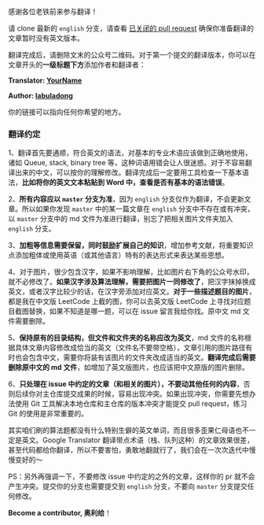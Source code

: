 感谢各位老铁前来参与翻译！

请 clone 最新的 `english` 分支，请查看 [已关闭的 pull request](https://github.com/labuladong/fucking-algorithm/pulls?q=is%3Apr+is%3Aclosed) 确保你准备翻译的文章暂时没有英文版本。

翻译完成后，请删除文末的公众号二维码。对于第一个提交的翻译版本，你可以在文章开头的**一级标题下方**添加作者和翻译者：

**Translator: [YourName](https://github.com/YourName)**

**Author: [labuladong](https://github.com/labuladong)**

你的链接可以指向任何你希望的地方。

### 翻译约定

1、翻译首先要通顺，符合英文的语法，对基本的专业术语应该做到正确地使用，诸如 Queue, stack, binary tree 等，这种词语用错会让人很迷惑。对于不容易翻译出来的中文，可以按你的理解修改。翻译完成后一定要用工具检查一下基本语法，**比如将你的英文文本粘贴到 Word 中，查看是否有基本的语法错误**。

2、**所有内容应以 `master` 分支为准**，因为 `english` 分支仅作为翻译，不会更新文章。所以如果你发现 `master` 中的某一篇文章在 `english` 分支中不存在或有冲突，以 `master` 分支中的 md 文件为准进行翻译，别忘了把相关图片文件夹加入 `english` 分支。

3、**加粗等信息需要保留，同时鼓励扩展自己的知识**，增加参考文献，将重要知识点添加粗体或使用英语（或其他语言）特有的表达形式来表达某些思想。

4、对于图片，很少包含汉字，如果不影响理解，比如图片右下角的公众号水印，就不必修改了。**如果汉字涉及算法理解，需要把图片一同修改了**，把汉字抹掉换成英文，或者汉字比较少的话，在汉字旁添加对应英文。**对于一些描述题目的图片**，都是我在中文版 LeetCode 上截的图，你可以去英文版 LeetCode 上寻找对应题目截图替换，如果不知道是哪一题，可以在 issue 留言我给你找。原中文 md 文件需要删除。

5、**保持原有的目录结构，但文件和文件夹的名称应改为英文**，md 文件的名称根据具体文章内容修改成恰当的英文（文件名不要带空格），文章引用的图片路径有时也会包含中文，需要你将装有该图片的文件夹改成适当的英文。**翻译完成后需要删除原中文的 md 文件**，如增加了英文版图片，也应该把中文原版的图片删除。

6、**只处理在 issue 中约定的文章（和相关的图片），不要动其他任何的内容**，否则后续你对主仓库提交成果的时候，容易出现冲突。如果出现冲突，你需要先想办法使用 Git 工具解决本地仓库和主仓库的版本冲突才能提交 pull request，练习 Git 的使用是非常重要的。

其实咱们刷的算法题都没有什么特别生僻的英文单词，而且很多歪果仁母语也不一定是英文。Google Translator 翻译带点术语（栈、队列这种）的文章效果很差，甚至代码都给你翻译，所以不要害怕，勇敢地翻就行了，我们会在一次次迭代中慢慢变好的～

PS：另外再强调一下，不要修改 issue 中约定的之外的文章，这样你的 pr 就不会产生冲突。提交你的分支也需要提交到 `english` 分支，不要向 `master` 分支提交任何修改。

**Become a contributor, 奥利给**！